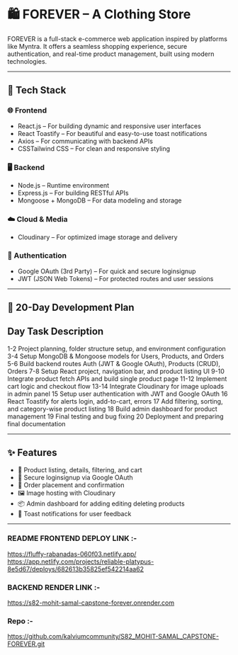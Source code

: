 # 🛍️ FOREVER – A Clothing Store 

FOREVER is a full-stack e-commerce web application inspired by platforms like Myntra. It offers a seamless shopping experience, secure authentication, and real-time product management, built using modern technologies.

---

## 🚀 Tech Stack

### 🌐 Frontend
- React.js – For building dynamic and responsive user interfaces
- React Toastify – For beautiful and easy-to-use toast notifications
- Axios – For communicating with backend APIs
- CSSTailwind CSS – For clean and responsive styling

### 🖥️ Backend
- Node.js – Runtime environment
- Express.js – For building RESTful APIs
- Mongoose + MongoDB – For data modeling and storage

### ☁️ Cloud & Media
- Cloudinary – For optimized image storage and delivery

### 🔐 Authentication
- Google OAuth (3rd Party) – For quick and secure loginsignup
- JWT (JSON Web Tokens) – For protected routes and user sessions

---

## 📅 20-Day Development Plan

 Day   Task Description 
------------------------
 1-2   Project planning, folder structure setup, and environment configuration 
 3-4   Setup MongoDB & Mongoose models for Users, Products, and Orders 
 5-6   Build backend routes Auth (JWT & Google OAuth), Products (CRUD), Orders 
 7-8   Setup React project, navigation bar, and product listing UI 
 9-10  Integrate product fetch APIs and build single product page 
 11-12 Implement cart logic and checkout flow 
 13-14 Integrate Cloudinary for image uploads in admin panel 
 15    Setup user authentication with JWT and Google OAuth 
 16    React Toastify for alerts login, add-to-cart, errors 
 17    Add filtering, sorting, and category-wise product listing 
 18    Build admin dashboard for product management 
 19    Final testing and bug fixing 
 20    Deployment and preparing final documentation 

---

## ✨ Features

- 🛒 Product listing, details, filtering, and cart
- 🔐 Secure loginsignup via Google OAuth
- 🧾 Order placement and confirmation
- 🖼️ Image hosting with Cloudinary
- 📦 Admin dashboard for adding editing deleting products
- 🔔 Toast notifications for user feedback

---




### README FRONTEND DEPLOY LINK :-
https://fluffy-rabanadas-060f03.netlify.app/
https://app.netlify.com/projects/reliable-platypus-8e5d67/deploys/682613b35825ef542214aa62

### BACKEND RENDER LINK :- 
https://s82-mohit-samal-capstone-forever.onrender.com




### Repo :- 
https://github.com/kalviumcommunity/S82_MOHIT-SAMAL_CAPSTONE-FOREVER.git

